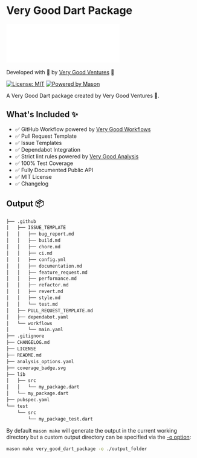 # Very Good Dart Package

[![Very Good Ventures][logo_white]][very_good_ventures_link_dark]

Developed with 💙 by [Very Good Ventures][very_good_ventures_link] 🦄

[![License: MIT][license_badge]][license_link]
[![Powered by Mason](https://img.shields.io/endpoint?url=https%3A%2F%2Ftinyurl.com%2Fmason-badge)](https://github.com/felangel/mason)

A Very Good Dart package created by Very Good Ventures 🦄.

## What's Included ✨

- ✅ GitHub Workflow powered by [Very Good Workflows][very_good_workflows_link]
- ✅ Pull Request Template
- ✅ Issue Templates
- ✅ Dependabot Integration
- ✅ Strict lint rules powered by [Very Good Analysis][very_good_analysis_link]
- ✅ 100% Test Coverage
- ✅ Fully Documented Public API
- ✅ MIT License
- ✅ Changelog

## Output 📦

```sh
├── .github
│   ├── ISSUE_TEMPLATE
│   │   ├── bug_report.md
│   │   ├── build.md
│   │   ├── chore.md
│   │   ├── ci.md
│   │   ├── config.yml
│   │   ├── documentation.md
│   │   ├── feature_request.md
│   │   ├── performance.md
│   │   ├── refactor.md
│   │   ├── revert.md
│   │   ├── style.md
│   │   └── test.md
│   ├── PULL_REQUEST_TEMPLATE.md
│   ├── dependabot.yaml
│   └── workflows
│       └── main.yaml
├── .gitignore
├── CHANGELOG.md
├── LICENSE
├── README.md
├── analysis_options.yaml
├── coverage_badge.svg
├── lib
│   ├── src
│   │   └── my_package.dart
│   └── my_package.dart
├── pubspec.yaml
└── test
    └── src
        └── my_package_test.dart
```

By default `mason make` will generate the output in the current working directory but a custom output directory can be specified via the [-o option][mason_output_dir]:

```sh
mason make very_good_dart_package -o ./output_folder
```

[mason_output_dir]: https://docs.brickhub.dev/mason-make#-custom-output-directory
[license_badge]: https://img.shields.io/badge/license-MIT-blue.svg
[license_link]: https://opensource.org/licenses/MIT
[logo_white]: https://raw.githubusercontent.com/VGVentures/very_good_brand/main/styles/README/vgv_logo_white.png#gh-dark-mode-only
[very_good_analysis_link]: https://pub.dev/packages/very_good_analysis
[very_good_ventures_link_dark]: https://verygood.ventures#gh-dark-mode-only
[very_good_ventures_link]: https://verygood.ventures
[very_good_workflows_link]: https://github.com/VeryGoodOpenSource/very_good_workflows
